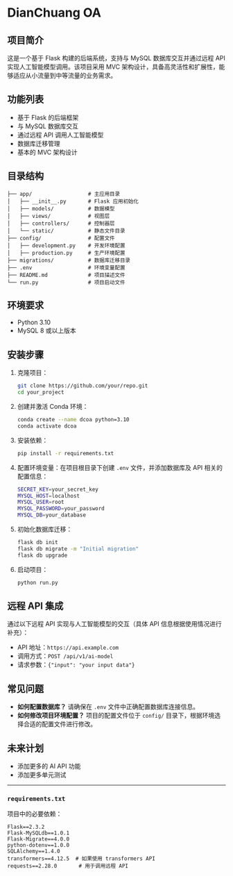 # DianChuang OA

## 项目简介
这是一个基于 Flask 构建的后端系统，支持与 MySQL 数据库交互并通过远程 API 实现人工智能模型调用。该项目采用 MVC 架构设计，具备高灵活性和扩展性，能够适应从小流量到中等流量的业务需求。

## 功能列表
- 基于 Flask 的后端框架
- 与 MySQL 数据库交互
- 通过远程 API 调用人工智能模型
- 数据库迁移管理
- 基本的 MVC 架构设计

## 目录结构
```
├── app/                  # 主应用目录
│   ├── __init__.py       # Flask 应用初始化
│   ├── models/           # 数据模型
│   ├── views/            # 视图层
│   ├── controllers/      # 控制器层
│   └── static/           # 静态文件目录
├── config/               # 配置文件
│   ├── development.py    # 开发环境配置
│   ├── production.py     # 生产环境配置
├── migrations/           # 数据库迁移目录
├── .env                  # 环境变量配置
├── README.md             # 项目描述文件
└── run.py                # 项目启动文件
```

## 环境要求
- Python 3.10
- MySQL 8 或以上版本

## 安装步骤

1. 克隆项目：
   ```bash
   git clone https://github.com/your/repo.git
   cd your_project
   ```

2. 创建并激活 Conda 环境：
   ```bash
   conda create --name dcoa python=3.10
   conda activate dcoa
   ```

3. 安装依赖：
   ```bash
   pip install -r requirements.txt
   ```

4. 配置环境变量：在项目根目录下创建 `.env` 文件，并添加数据库及 API 相关的配置信息：
   ```bash
   SECRET_KEY=your_secret_key
   MYSQL_HOST=localhost
   MYSQL_USER=root
   MYSQL_PASSWORD=your_password
   MYSQL_DB=your_database
   ```

5. 初始化数据库迁移：
   ```bash
   flask db init
   flask db migrate -m "Initial migration"
   flask db upgrade
   ```

6. 启动项目：
   ```bash
   python run.py
   ```

## 远程 API 集成
通过以下远程 API 实现与人工智能模型的交互（具体 API 信息根据使用情况进行补充）：
- API 地址：`https://api.example.com`
- 调用方式：`POST /api/v1/ai-model`
- 请求参数：`{"input": "your input data"}`

## 常见问题
- **如何配置数据库？** 请确保在 `.env` 文件中正确配置数据库连接信息。
- **如何修改项目环境配置？** 项目的配置文件位于 `config/` 目录下，根据环境选择合适的配置文件进行修改。

## 未来计划
- 添加更多的 AI API 功能
- 添加更多单元测试

---

###  `requirements.txt`

项目中的必要依赖：

```
Flask==2.3.2
Flask-MySQLdb==1.0.1
Flask-Migrate==4.0.0
python-dotenv==1.0.0
SQLAlchemy==1.4.0
transformers==4.12.5  # 如果使用 transformers API
requests==2.28.0       # 用于调用远程 API
```
